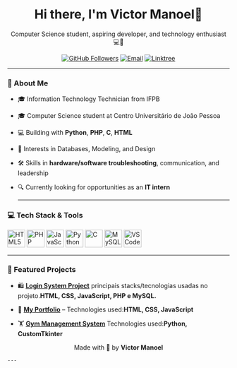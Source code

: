 
<h1 align="center">Hi there, I'm Victor Manoel👋</h1>


<p align="center">
  Computer Science student, aspiring developer, and technology enthusiast 💻🚀
</p>

<p align="center">
  <a href="https://github.com/VictorManoel16"><img src="https://img.shields.io/github/followers/VictorManoel16?style=social" alt="GitHub Followers"></a>
  <a href="mailto:dev.victormanoel@gmail.com"><img src="https://img.shields.io/badge/email-contact-red?style=flat&logo=gmail" alt="Email"></a>
  <a href="https://linktr.ee/dev.victormanoel"><img src="https://img.shields.io/badge/Portfolio-Linktree-brightgreen?style=flat&logo=linktree" alt="Linktree"></a>
</p>

---
### 🧠 About Me
- 🎓 Information Technology Technician from IFPB
- 🎓 Computer Science student at Centro Universitário de João Pessoa  
- 💻 Building with **Python**, **PHP**, **C**, **HTML**
- 🧩 Interests in Databases, Modeling, and Design
- 🛠️ Skills in **hardware/software troubleshooting**, communication, and leadership  
- 🔍 Currently looking for opportunities as an **IT intern**


  ---
### 💻 Tech Stack & Tools
<p>
  <img src="https://cdn.jsdelivr.net/gh/devicons/devicon/icons/html5/html5-original.svg" height="40" alt="HTML5">
  <img src="https://cdn.jsdelivr.net/gh/devicons/devicon/icons/php/php-original.svg" height="40" alt="PHP">
  <img src="https://cdn.jsdelivr.net/gh/devicons/devicon/icons/javascript/javascript-original.svg" height="40" alt="JavaScript">
  <img src="https://cdn.jsdelivr.net/gh/devicons/devicon/icons/python/python-original.svg" height="40" alt="Python">
  <img src="https://cdn.jsdelivr.net/gh/devicons/devicon/icons/c/c-original.svg" height="40" alt="C">
  <img src="https://cdn.jsdelivr.net/gh/devicons/devicon/icons/mysql/mysql-original.svg" height="40" alt="MySQL">
 <img src="https://cdn.jsdelivr.net/gh/devicons/devicon/icons/vscode/vscode-original.svg" height="40" alt="VSCode">
</p>

   ---

### 🚀 Featured Projects

- 🛍️ **[Login System Project](https://github.com/VictorManoel16/Projeto_Login.git)**
principais stacks/tecnologias usadas no projeto.**HTML, CSS, JavaScript, PHP e MySQL.**

- 💼 **[My Portfolio](https://github.com/VictorManoel16/Meu_portfolio.git)** –
  Technologies used:**HTML, CSS, JavaScript**
  
- 🏋️ **[Gym Management System](https://github.com/VictorManoel16/Sistema-de-Academia.git)**
    Technologies used:**Python, CustomTkinter**


<p align="center">
  Made with 💙 by <strong>Victor Manoel</strong>
</p>
  
    ---

